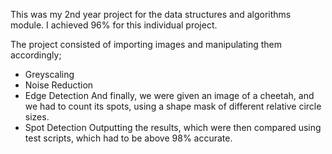 This was my 2nd year project for the data structures and algorithms module. I achieved 96% for this individual project.

The project consisted of importing images and manipulating them accordingly;

- Greyscaling
- Noise Reduction
- Edge Detection 
And finally, we were given an image of a cheetah, and we had to count its spots, using a shape mask of different relative circle sizes.
- Spot Detection
Outputting the results, which were then compared using test scripts, which had to be above 98% accurate.
